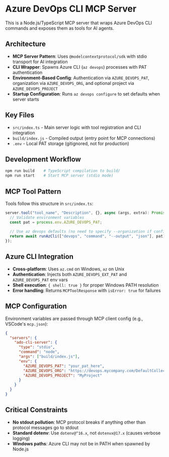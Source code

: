 # Azure DevOps CLI MCP Server

This is a Node.js/TypeScript MCP server that wraps Azure DevOps CLI commands and exposes them as tools for AI agents.

## Architecture

- **MCP Server Pattern**: Uses `@modelcontextprotocol/sdk` with stdio transport for AI integration
- **CLI Wrapper**: Spawns Azure CLI (`az devops`) processes with PAT authentication
- **Environment-Based Config**: Authentication via `AZURE_DEVOPS_PAT`, organization via `AZURE_DEVOPS_ORG`, and optional project via `AZURE_DEVOPS_PROJECT`
- **Startup Configuration**: Runs `az devops configure` to set defaults when server starts

## Key Files

- `src/index.ts` - Main server logic with tool registration and CLI integration
- `build/index.js` - Compiled output (entry point for MCP connections)
- `.env` - Local PAT storage (gitignored, not for production)

## Development Workflow

```bash
npm run build    # TypeScript compilation to build/
npm run start    # Start MCP server (stdio mode)
```

## MCP Tool Pattern

Tools follow this structure in `src/index.ts`:
```typescript
server.tool("tool_name", "Description", {}, async (args, extra): Promise<MCPToolResponse> => {
  // Validate environment variables
  const pat = process.env.AZURE_DEVOPS_PAT;
  
  // Use az devops defaults (no need to specify --organization if configured)
  return await runAzCli(["devops", "command", "--output", "json"], pat);
});
```

## Azure CLI Integration

- **Cross-platform**: Uses `az.cmd` on Windows, `az` on Unix
- **Authentication**: Injects both `AZURE_DEVOPS_EXT_PAT` and `AZURE_DEVOPS_PAT` env vars
- **Shell execution**: `{ shell: true }` for proper Windows PATH resolution
- **Error handling**: Returns `MCPToolResponse` with `isError: true` for failures

## MCP Configuration

Environment variables are passed through MCP client config (e.g., VSCode's `mcp.json`):
```json
{
  "servers": {
    "ado-cli-server": {
      "type": "stdio",
      "command": "node",
      "args": ["build/index.js"],
      "env": {
        "AZURE_DEVOPS_PAT": "your_pat_here",
        "AZURE_DEVOPS_ORG": "https://devops.mycompany.com/DefaultCollection",
        "AZURE_DEVOPS_PROJECT": "MyProject"
      }
    }
  }
}
```

## Critical Constraints

- **No stdout pollution**: MCP protocol breaks if anything other than protocol messages go to stdout
- **Standard dotenv**: Use `dotenv@^16.x`, not `dotenvx@17.x` (causes verbose logging)
- **Windows paths**: Azure CLI may not be in PATH when spawned by Node.js
